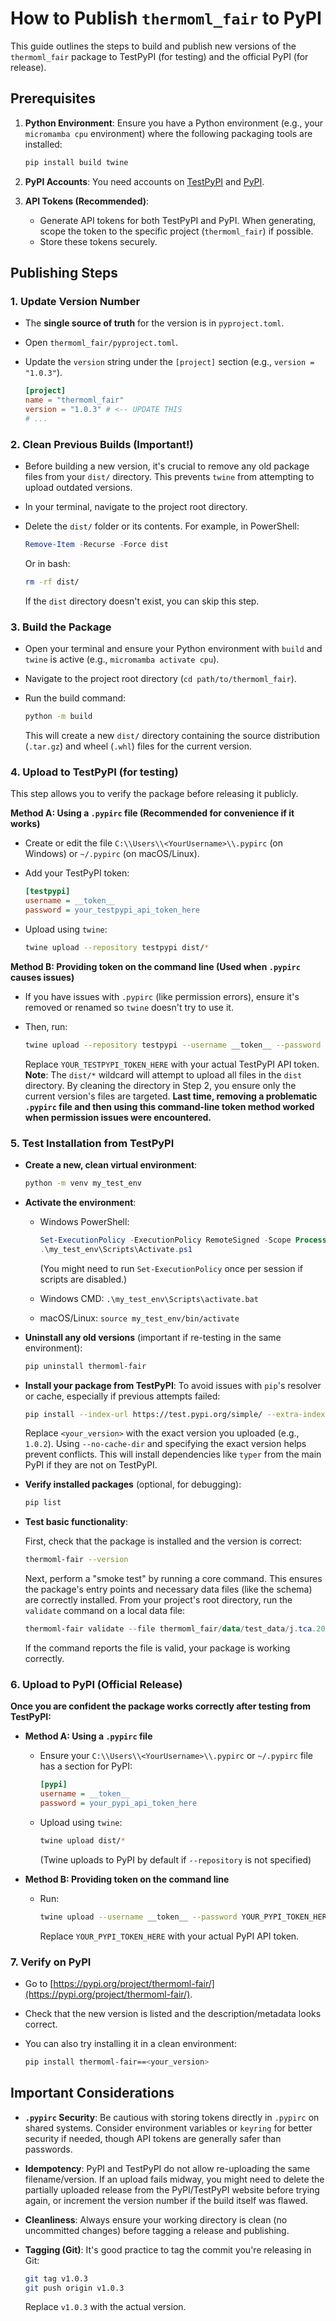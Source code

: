 # How to Publish `thermoml_fair` to PyPI

This guide outlines the steps to build and publish new versions of the `thermoml_fair` package to TestPyPI (for testing) and the official PyPI (for release).

## Prerequisites

1.  **Python Environment**: Ensure you have a Python environment (e.g., your `micromamba cpu` environment) where the following packaging tools are installed:

    ```bash
    pip install build twine
    ```

2.  **PyPI Accounts**: You need accounts on [TestPyPI](https://test.pypi.org/) and [PyPI](https://pypi.org/).

3.  **API Tokens (Recommended)**:
    *   Generate API tokens for both TestPyPI and PyPI. When generating, scope the token to the specific project (`thermoml_fair`) if possible.
    *   Store these tokens securely.

## Publishing Steps

### 1. Update Version Number

*   The **single source of truth** for the version is in `pyproject.toml`.
*   Open `thermoml_fair/pyproject.toml`.
*   Update the `version` string under the `[project]` section (e.g., `version = "1.0.3"`).

    ```toml
    [project]
    name = "thermoml_fair"
    version = "1.0.3" # <-- UPDATE THIS
    # ...
    ```

### 2. Clean Previous Builds (Important!)

*   Before building a new version, it's crucial to remove any old package files from your `dist/` directory. This prevents `twine` from attempting to upload outdated versions.
*   In your terminal, navigate to the project root directory.
*   Delete the `dist/` folder or its contents. For example, in PowerShell:

    ```powershell
    Remove-Item -Recurse -Force dist
    ```

    Or in bash:

    ```bash
    rm -rf dist/
    ```

    If the `dist` directory doesn't exist, you can skip this step.

### 3. Build the Package

*   Open your terminal and ensure your Python environment with `build` and `twine` is active (e.g., `micromamba activate cpu`).
*   Navigate to the project root directory (`cd path/to/thermoml_fair`).
*   Run the build command:

    ```bash
    python -m build
    ```

    This will create a new `dist/` directory containing the source distribution (`.tar.gz`) and wheel (`.whl`) files for the current version.

### 4. Upload to TestPyPI (for testing)

This step allows you to verify the package before releasing it publicly.

**Method A: Using a `.pypirc` file (Recommended for convenience if it works)**

*   Create or edit the file `C:\\Users\\<YourUsername>\\.pypirc` (on Windows) or `~/.pypirc` (on macOS/Linux).
*   Add your TestPyPI token:

    ```ini
    [testpypi]
    username = __token__
    password = your_testpypi_api_token_here
    ```

*   Upload using `twine`:

    ```bash
    twine upload --repository testpypi dist/*
    ```

**Method B: Providing token on the command line (Used when `.pypirc` causes issues)**

*   If you have issues with `.pypirc` (like permission errors), ensure it's removed or renamed so `twine` doesn't try to use it.
*   Then, run:

    ```bash
    twine upload --repository testpypi --username __token__ --password YOUR_TESTPYPI_TOKEN_HERE dist/*
    ```

    Replace `YOUR_TESTPYPI_TOKEN_HERE` with your actual TestPyPI API token.
    **Note**: The `dist/*` wildcard will attempt to upload all files in the `dist` directory. By cleaning the directory in Step 2, you ensure only the current version's files are targeted.
    **Last time, removing a problematic `.pypirc` file and then using this command-line token method worked when permission issues were encountered.**

### 5. Test Installation from TestPyPI

*   **Create a new, clean virtual environment**:

    ```bash
    python -m venv my_test_env
    ```

*   **Activate the environment**:
    *   Windows PowerShell:

        ```powershell
        Set-ExecutionPolicy -ExecutionPolicy RemoteSigned -Scope Process
        .\my_test_env\Scripts\Activate.ps1
        ```

        (You might need to run `Set-ExecutionPolicy` once per session if scripts are disabled.)
    *   Windows CMD: `.\my_test_env\Scripts\activate.bat`
    *   macOS/Linux: `source my_test_env/bin/activate`

*   **Uninstall any old versions** (important if re-testing in the same environment):

    ```bash
    pip uninstall thermoml-fair
    ```

*   **Install your package from TestPyPI**:
    To avoid issues with `pip`'s resolver or cache, especially if previous attempts failed:

    ```bash
    pip install --index-url https://test.pypi.org/simple/ --extra-index-url https://pypi.org/simple/ --no-cache-dir thermoml-fair==<your_version>
    ```

    Replace `<your_version>` with the exact version you uploaded (e.g., `1.0.2`). Using `--no-cache-dir` and specifying the exact version helps prevent conflicts. This will install dependencies like `typer` from the main PyPI if they are not on TestPyPI.

*   **Verify installed packages** (optional, for debugging):

    ```bash
    pip list
    ```

*   **Test basic functionality**:

    First, check that the package is installed and the version is correct:
    ```bash
    thermoml-fair --version
    ```

    Next, perform a "smoke test" by running a core command. This ensures the package's entry points and necessary data files (like the schema) are correctly installed. From your project's root directory, run the `validate` command on a local data file:

    ```powershell
    thermoml-fair validate --file thermoml_fair/data/test_data/j.tca.2007.01.009.xml
    ```
    If the command reports the file is valid, your package is working correctly.

### 6. Upload to PyPI (Official Release)

**Once you are confident the package works correctly after testing from TestPyPI:**

*   **Method A: Using a `.pypirc` file**
    *   Ensure your `C:\\Users\\<YourUsername>\\.pypirc` or `~/.pypirc` file has a section for PyPI:

        ```ini
        [pypi]
        username = __token__
        password = your_pypi_api_token_here
        ```

    *   Upload using `twine`:

        ```bash
        twine upload dist/*
        ```

        (Twine uploads to PyPI by default if `--repository` is not specified)

*   **Method B: Providing token on the command line**
    *   Run:

        ```bash
        twine upload --username __token__ --password YOUR_PYPI_TOKEN_HERE dist/*
        ```

        Replace `YOUR_PYPI_TOKEN_HERE` with your actual PyPI API token.

### 7. Verify on PyPI

*   Go to [https://pypi.org/project/thermoml-fair/](https://pypi.org/project/thermoml-fair/).
*   Check that the new version is listed and the description/metadata looks correct.
*   You can also try installing it in a clean environment:

    ```bash
    pip install thermoml-fair==<your_version>
    ```

## Important Considerations

*   **`.pypirc` Security**: Be cautious with storing tokens directly in `.pypirc` on shared systems. Consider environment variables or `keyring` for better security if needed, though API tokens are generally safer than passwords.
*   **Idempotency**: PyPI and TestPyPI do not allow re-uploading the same filename/version. If an upload fails midway, you might need to delete the partially uploaded release from the PyPI/TestPyPI website before trying again, or increment the version number if the build itself was flawed.
*   **Cleanliness**: Always ensure your working directory is clean (no uncommitted changes) before tagging a release and publishing.
*   **Tagging (Git)**: It's good practice to tag the commit you're releasing in Git:

    ```bash
    git tag v1.0.3
    git push origin v1.0.3
    ```

    Replace `v1.0.3` with the actual version.

